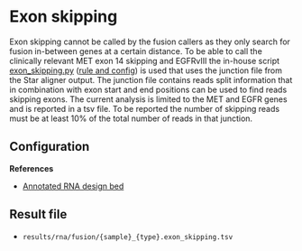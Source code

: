 # Exon skipping
Exon skipping cannot be called by the fusion callers as they only search for fusion in-between genes at a certain distance. To be able to call the clinically relevant MET exon 14 skipping and EGFRvIII the in-house script [exon_skipping.py](https://github.com/genomic-medicine-sweden/Twist_Solid/blob/develop/workflow/scripts/exon_skipping.py) ([rule and config](rules.md#house_keeping_gene_coverage)) is used that uses the junction file from the Star aligner output. The junction file contains reads split information that in combination with exon start and end positions can be used to find reads skipping exons. The current analysis is limited to the MET and EGFR genes and is reported in a tsv file. To be reported the number of skipping reads must be at least 10% of the total number of reads in that junction. 

## Configuration
**References**

* [Annotated RNA design bed](references.md#exon_skipping)

## Result file

* `results/rna/fusion/{sample}_{type}.exon_skipping.tsv`

<br />
